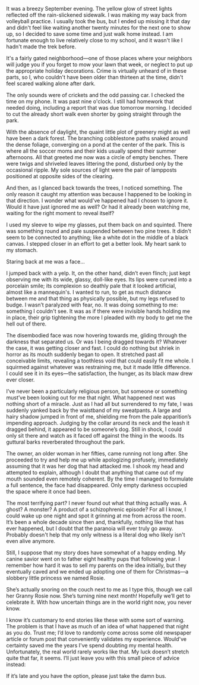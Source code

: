 It was a breezy September evening. The yellow glow of street lights reflected off the rain-slickened sidewalk. I was making my way back from volleyball practice. I usually took the bus, but I ended up missing it that day and didn't feel like waiting another twenty minutes for the next one to show up, so I decided to save some time and just walk home instead. I am fortunate enough to live relatively close to my school, and it wasn't like I hadn't made the trek before.

It's a fairly gated neighborhood—one of those places where your neighbors will judge you if you forget to mow your lawn that week, or neglect to put up the appropriate holiday decorations. Crime is virtually unheard of in these parts, so I, who couldn't have been older than thirteen at the time, didn't feel scared walking alone after dark.

The only sounds were of crickets and the odd passing car. I checked the time on my phone. It was past nine o'clock. I still had homework that needed doing, including a report that was due tomorrow morning. I decided to cut the already short walk even shorter by going straight through the park.

With the absence of daylight, the quaint little plot of greenery might as well have been a dark forest. The branching cobblestone paths snaked around the dense foliage, converging on a pond at the center of the park. This is where all the soccer moms and their kids usually spend their summer afternoons. All that greeted me now was a circle of empty benches. There were twigs and shriveled leaves littering the pond, disturbed only by the occasional ripple. My sole sources of light were the pair of lampposts positioned at opposite sides of the clearing.

And then, as I glanced back towards the trees, I noticed something. The only reason it caught my attention was because I happened to be looking in that direction. I wonder what would've happened had I chosen to ignore it. Would it have just ignored me as well? Or had it already been watching me, waiting for the right moment to reveal itself?

I used my sleeve to wipe my glasses, put them back on and squinted. There was something round and pale suspended between two pine trees. It didn't seem to be connected to anything; like a white dot in the middle of a black canvas. I stepped closer in an effort to get a better look. My heart sank to my stomach.

Staring back at me was a face...

I jumped back with a yelp. It, on the other hand, didn’t even flinch; just kept observing me with its wide, glassy, doll-like eyes. Its lips were curved into a porcelain smile; its complexion so deathly pale that it looked artificial, almost like a mannequin's. I wanted to run, to get as much distance between me and that thing as physically possible, but my legs refused to budge. I wasn’t paralyzed with fear, no. It was doing something to me: something I couldn't see. It was as if there were invisible hands holding me in place, their grip tightening the more I pleaded with my body to get me the hell out of there.

The disembodied face was now hovering towards me, gliding through the darkness that separated us. Or was I being dragged towards it? Whatever the case, it was getting closer and fast. I could do nothing but shriek in horror as its mouth suddenly began to open. It stretched past all conceivable limits, revealing a toothless void that could easily fit me whole. I squirmed against whatever was restraining me, but it made little difference. I could see it in its eyes—the satisfaction, the hunger, as its black maw drew ever closer.

I’ve never been a particularly religious person, but someone or something must’ve been looking out for me that night. What happened next was nothing short of a miracle. Just as I had all but surrendered to my fate, I was suddenly yanked back by the waistband of my sweatpants. A large and hairy shadow jumped in front of me, shielding me from the pale apparition’s impending approach. Judging by the collar around its neck and the leash it dragged behind, it appeared to be someone’s dog. Still in shock, I could only sit there and watch as it faced off against the thing in the woods. Its guttural barks reverberated throughout the park.

The owner, an older woman in her fifties, came running not long after. She proceeded to try and help me up while apologizing profusely, immediately assuming that it was her dog that had attacked me. I shook my head and attempted to explain, although I doubt that anything that came out of my mouth sounded even remotely coherent. By the time I managed to formulate a full sentence, the face had disappeared. Only empty darkness occupied the space where it once had been.

The most terrifying part? I never found out what that thing actually was. A ghost? A monster? A product of a schizophrenic episode? For all I know, I could wake up one night and spot it grinning at me from across the room. It’s been a whole decade since then and, thankfully, nothing like that has ever happened, but I doubt that the paranoia will ever truly go away. Probably doesn't help that my only witness is a literal dog who likely isn't even alive anymore.

Still, I suppose that my story does have somewhat of a happy ending. My canine savior went on to father eight healthy pups that following year. I remember how hard it was to sell my parents on the idea initially, but they eventually caved and we ended up adopting one of them for Christmas—a slobbery little princess we named Rosie.

She’s actually snoring on the couch next to me as I type this, though we call her Granny Rosie now. She’s turning nine next month! Hopefully we’ll get to celebrate it. With how uncertain things are in the world right now, you never know.

I know it’s customary to end stories like these with some sort of warning. The problem is that I have as much of an idea of what happened that night as you do. Trust me; I’d love to randomly come across some old newspaper article or forum post that conveniently validates my experience. Would've certainty saved me the years I've spend doubting my mental health. Unfortunately, the real world rarely works like that. My luck doesn’t stretch quite that far, it seems. I’ll just leave you with this small piece of advice instead:

If it’s late and you have the option, please just take the damn bus.